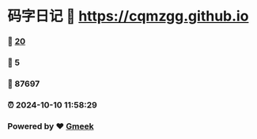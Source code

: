 # 码字日记 :link: https://cqmzgg.github.io 
### :page_facing_up: [20](https://cqmzgg.github.io/tag.html) 
### :speech_balloon: 5 
### :hibiscus: 87697 
### :alarm_clock: 2024-10-10 11:58:29 
### Powered by :heart: [Gmeek](https://github.com/Meekdai/Gmeek)
